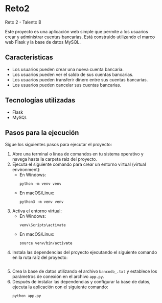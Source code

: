 # Reto2
Reto 2 - Talento B

Este proyecto es una aplicación web simple que permite a los usuarios crear y administrar cuentas bancarias. Está construido utilizando el marco web Flask y la base de datos MySQL.

## Características

- Los usuarios pueden crear una nueva cuenta bancaria.
- Los usuarios pueden ver el saldo de sus cuentas bancarias.
- Los usuarios pueden transferir dinero entre sus cuentas bancarias.
- Los usuarios pueden cancelar sus cuentas bancarias.

## Tecnologías utilizadas

- Flask
- MySQL

## Pasos para la ejecución

Sigue los siguientes pasos para ejecutar el proyecto:

1. Abre una terminal o línea de comandos en tu sistema operativo y navega hasta la carpeta raíz del proyecto.
2. Ejecuta el siguiente comando para crear un entorno virtual (virtual environment):
   - En Windows:
     ```
     python -m venv venv
     ```
   - En macOS/Linux:
     ```
     python3 -m venv venv
     ```
3. Activa el entorno virtual:
   - En Windows:
     ```
     venv\Scripts\activate
     ```
   - En macOS/Linux:
     ```
     source venv/bin/activate
     ```
4. Instala las dependencias del proyecto ejecutando el siguiente comando en la ruta raíz del proyecto:
   ```pip install -r requirements.txt
   ```
5. Crea la base de datos utilizando el archivo `bancodb_.txt` y establece los parámetros de conexión en el archivo `app.py`.
6. Después de instalar las dependencias y configurar la base de datos, ejecuta la aplicación con el siguiente comando:
   ```
   python app.py
     ```


